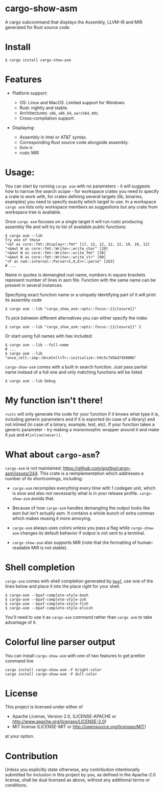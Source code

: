# cargo-show-asm

A cargo subcommand that displays the Assembly, LLVM-IR and MIR generated for Rust source code.

# Install

```console
$ cargo install cargo-show-asm
```

# Features

- Platform support:

  - OS: Linux and MacOS. Limited support for Windows
  - Rust: nightly and stable.
  - Architectures: `x86`, `x86_64`, `aarch64`, etc.
  - Cross-compilation support.

- Displaying:

  - Assembly in Intel or AT&T syntax.
  - Corresponding Rust source code alongside assembly.
  - llvm-ir.
  - rustc MIR

# Usage:

You can start by running `cargo asm` with no parameters - it will suggests how to narrow the
search scope - for workspace crates you need to specify a crate to work with, for crates
defining several targets (lib, binaries, examples) you need to specify exactly which target to
use. In a workspace `cargo asm` lists only workspace members as suggestions but any crate from
workspace tree is available.

Once `cargo asm` focuses on a single target it will run rustc producing assembly file and will
try to list of available public functions:

```console,ignore
$ cargo asm --lib
Try one of those
"<&T as core::fmt::Display>::fmt" [17, 12, 12, 12, 12, 19, 19, 12]
"<&mut W as core::fmt::Write>::write_char" [20]
"<&mut W as core::fmt::Write>::write_fmt" [38]
"<&mut W as core::fmt::Write>::write_str" [90]
"<F as nom::internal::Parser<I,O,E>>::parse" [263]
# ...
```

Name in quotes is demangled rust name, numbers in square brackets represent number of lines
in asm file. Function with the same name can be present in several instances.

Specifying exact function name or a uniquely identifying part of it will print its assembly code

```console,ignore
$ cargo asm --lib "cargo_show_asm::opts::focus::{{closure}}"
```
To pick between different alternatives you can either specify the index

```console,ignore
$ cargo asm --lib "cargo_show_asm::opts::focus::{{closure}}" 2
```
Or start using full names with hex included:

```console,ignore
$ cargo asm --lib --full-name
# ...
$ cargo asm --lib "once_cell::imp::OnceCell<T>::initialize::h9c5c7d5bd745000b"
```

`cargo-show-asm` comes with a built in search function. Just pass partial name
instead of a full one and only matching functions will be listed

```console
$ cargo asm --lib Debug
```

# My function isn't there!

`rustc` will only generate the code for your function if it knows what type it is, including
generic parameters and if it is exported (in case of a library) and not inlined (in case of a
binary, example, test, etc). If your function takes a generic parameter - try making a monomorphic
wrapper around it and make it `pub` and `#[inline(never)]`.

# What about `cargo-asm`?

`cargo-asm` is not maintained: <https://github.com/gnzlbg/cargo-asm/issues/244>. This crate is a reimplementation which addresses a number of its shortcomings, including:

* `cargo-asm` recompiles everything every time with 1 codegen unit, which is slow and also not necessarily what is in your release profile. `cargo-show-asm` avoids that.

* Because of how `cargo-asm` handles demangling the output looks like asm but isn't actually asm. It contains a whole bunch of extra commas which makes reusing it more annoying.

* `cargo-asm` always uses colors unless you pass a flag while `cargo-show-asm` changes its default behavior if output is not sent to a terminal.

* `cargo-show-asm` also supports MIR (note that the formatting of human-readable MIR is not stable).

# Shell completion

`cargo-asm` comes with shell completion generated by [`bpaf`](https://crates.io/crates/bpaf),
use one of the lines below and place it into the place right for your shell.

```console
$ cargo-asm --bpaf-complete-style-bash
$ cargo-asm --bpaf-complete-style-zsh
$ cargo-asm --bpaf-complete-style-fish
$ cargo-asm --bpaf-complete-style-elvish
```

You'll need to use it as `cargo-asm` command rather than `cargo asm` to take advantage of it.


# Colorful line parser output

You can install `cargo-show-asm` with one of two features to get prettier command line
```console
cargo install cargo-show-asm -F bright-color
cargo install cargo-show-asm -F dull-color
```

# License
This project is licensed under either of

* Apache License, Version 2.0, (LICENSE-APACHE or <http://www.apache.org/licenses/LICENSE-2.0>)
* MIT license (LICENSE-MIT or <http://opensource.org/licenses/MIT>)

at your option.

# Contribution

Unless you explicitly state otherwise, any contribution intentionally submitted
for inclusion in this project by you, as defined in the Apache-2.0 license,
shall be dual licensed as above, without any additional terms or conditions.
